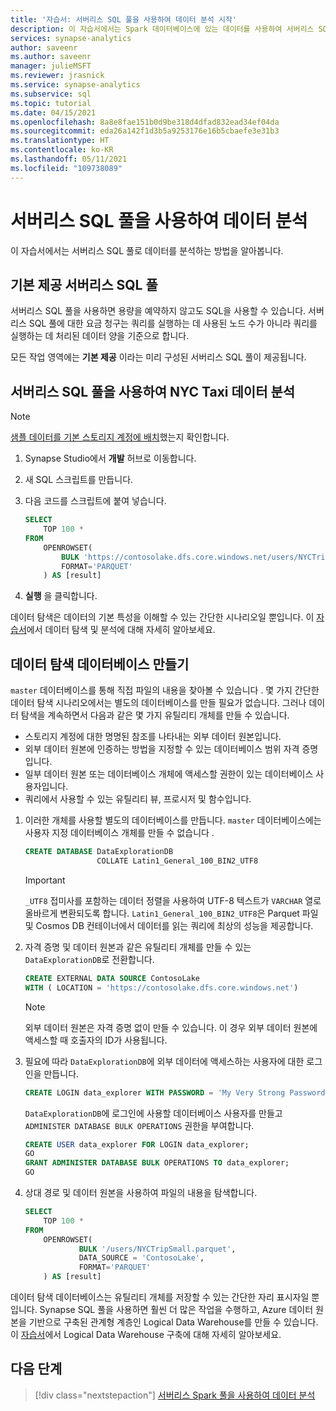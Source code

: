 ```yaml
---
title: '자습서: 서버리스 SQL 풀을 사용하여 데이터 분석 시작'
description: 이 자습서에서는 Spark 데이터베이스에 있는 데이터를 사용하여 서버리스 SQL 풀로 데이터를 분석하는 방법을 알아봅니다.
services: synapse-analytics
author: saveenr
ms.author: saveenr
manager: julieMSFT
ms.reviewer: jrasnick
ms.service: synapse-analytics
ms.subservice: sql
ms.topic: tutorial
ms.date: 04/15/2021
ms.openlocfilehash: 8a8e8fae151b0d9be318d4dfad832ead34ef04da
ms.sourcegitcommit: eda26a142f1d3b5a9253176e16b5cbaefe3e31b3
ms.translationtype: HT
ms.contentlocale: ko-KR
ms.lasthandoff: 05/11/2021
ms.locfileid: "109738089"
---
```

# <a name="analyze-data-with-a-serverless-sql-pool"></a>서버리스 SQL 풀을 사용하여 데이터 분석

이 자습서에서는 서버리스 SQL 풀로 데이터를 분석하는 방법을 알아봅니다. 

## <a name="the-built-in-serverless-sql-pool"></a>기본 제공 서버리스 SQL 풀

서버리스 SQL 풀을 사용하면 용량을 예약하지 않고도 SQL을 사용할 수 있습니다. 서버리스 SQL 풀에 대한 요금 청구는 쿼리를 실행하는 데 사용된 노드 수가 아니라 쿼리를 실행하는 데 처리된 데이터 양을 기준으로 합니다.

모든 작업 영역에는 **기본 제공** 이라는 미리 구성된 서버리스 SQL 풀이 제공됩니다. 

## <a name="analyze-nyc-taxi-data-with-a-serverless-sql-pool"></a>서버리스 SQL 풀을 사용하여 NYC Taxi 데이터 분석
 
> [!NOTE]
> [샘플 데이터를 기본 스토리지 계정에 배치](get-started-create-workspace.md#place-sample-data-into-the-primary-storage-account)했는지 확인합니다.

1. Synapse Studio에서 **개발** 허브로 이동합니다.
1. 새 SQL 스크립트를 만듭니다.
1. 다음 코드를 스크립트에 붙여 넣습니다.

    ```sql
    SELECT
        TOP 100 *
    FROM
        OPENROWSET(
            BULK 'https://contosolake.dfs.core.windows.net/users/NYCTripSmall.parquet',
            FORMAT='PARQUET'
        ) AS [result]
    ```
1. **실행** 을 클릭합니다. 

데이터 탐색은 데이터의 기본 특성을 이해할 수 있는 간단한 시나리오일 뿐입니다. 이 [자습서](sql/tutorial-data-analyst.md)에서 데이터 탐색 및 분석에 대해 자세히 알아보세요.

## <a name="create-data-exploration-database"></a>데이터 탐색 데이터베이스 만들기

`master` 데이터베이스를 통해 직접 파일의 내용을 찾아볼 수 있습니다 . 몇 가지 간단한 데이터 탐색 시나리오에서는 별도의 데이터베이스를 만들 필요가 없습니다.
그러나 데이터 탐색을 계속하면서 다음과 같은 몇 가지 유틸리티 개체를 만들 수 있습니다.
- 스토리지 계정에 대한 명명된 참조를 나타내는 외부 데이터 원본입니다.
- 외부 데이터 원본에 인증하는 방법을 지정할 수 있는 데이터베이스 범위 자격 증명입니다.
- 일부 데이터 원본 또는 데이터베이스 개체에 액세스할 권한이 있는 데이터베이스 사용자입니다.
- 쿼리에서 사용할 수 있는 유틸리티 뷰, 프로시저 및 함수입니다.

1. 이러한 개체를 사용할 별도의 데이터베이스를 만듭니다. `master` 데이터베이스에는 사용자 지정 데이터베이스 개체를 만들 수 없습니다 .

    ```sql
    CREATE DATABASE DataExplorationDB 
                    COLLATE Latin1_General_100_BIN2_UTF8
    ```

   > [!IMPORTANT]
   > `_UTF8` 접미사를 포함하는 데이터 정렬을 사용하여 UTF-8 텍스트가 `VARCHAR` 열로 올바르게 변환되도록 합니다. `Latin1_General_100_BIN2_UTF8`은 Parquet 파일 및 Cosmos DB 컨테이너에서 데이터를 읽는 쿼리에 최상의 성능을 제공합니다.

2. 자격 증명 및 데이터 원본과 같은 유틸리티 개체를 만들 수 있는 `DataExplorationDB`로 전환합니다.

    ```sql
    CREATE EXTERNAL DATA SOURCE ContosoLake
    WITH ( LOCATION = 'https://contosolake.dfs.core.windows.net')
    ```

   > [!NOTE]
   > 외부 데이터 원본은 자격 증명 없이 만들 수 있습니다. 이 경우 외부 데이터 원본에 액세스할 때 호출자의 ID가 사용됩니다.

3. 필요에 따라 `DataExplorationDB`에 외부 데이터에 액세스하는 사용자에 대한 로그인을 만듭니다.

    ```sql
    CREATE LOGIN data_explorer WITH PASSWORD = 'My Very Strong Password 1234!';
    ```

    `DataExplorationDB`에 로그인에 사용할 데이터베이스 사용자를 만들고 `ADMINISTER DATABASE BULK OPERATIONS` 권한을 부여합니다.
    ```sql
    CREATE USER data_explorer FOR LOGIN data_explorer;
    GO
    GRANT ADMINISTER DATABASE BULK OPERATIONS TO data_explorer;
    GO
    ```

4. 상대 경로 및 데이터 원본을 사용하여 파일의 내용을 탐색합니다.

    ```sql
    SELECT
        TOP 100 *
    FROM
        OPENROWSET(
                BULK '/users/NYCTripSmall.parquet',
                DATA_SOURCE = 'ContosoLake',
                FORMAT='PARQUET'
        ) AS [result]
    ```

데이터 탐색 데이터베이스는 유틸리티 개체를 저장할 수 있는 간단한 자리 표시자일 뿐입니다. Synapse SQL 풀을 사용하면 훨씬 더 많은 작업을 수행하고, Azure 데이터 원본을 기반으로 구축된 관계형 계층인 Logical Data Warehouse를 만들 수 있습니다. 이 [자습서](sql/tutorial-data-analyst.md)에서 Logical Data Warehouse 구축에 대해 자세히 알아보세요.

## <a name="next-steps"></a>다음 단계

> [!div class="nextstepaction"]
> [서버리스 Spark 풀을 사용하여 데이터 분석](get-started-analyze-spark.md)
